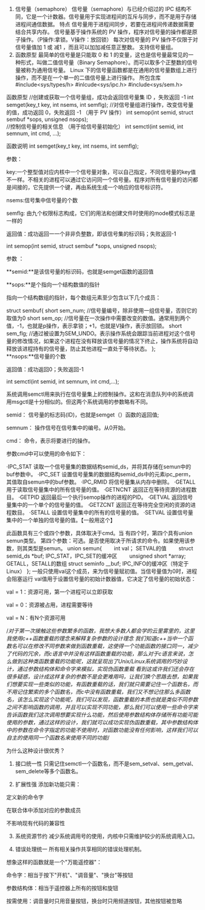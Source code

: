 1. 信号量（semaphore）
	信号量（semaphore）与已经介绍过的 IPC 结构不同，它是一个计数器。信号量用于实现进程间的互斥与同步，而不是用于存储进程间通信数据。
特点
	信号量用于进程间同步，若要在进程间传递数据需要结合共享内存。
	信号量基于操作系统的 PV 操作，程序对信号量的操作都是原子操作。（P操作:拿锁。V操作：放回锁）
	每次对信号量的 PV 操作不仅限于对信号量值加 1 或 减1 ，而且可以加加减任意正整数。
支持信号量组。
2. 函数原型
	最简单的信号量是只能取 0 和 1 的变量，这也是信号量最常见的一种形式，叫做二值信号量（Binary Semaphore）。而可以取多个正整数的信号量被称为通用信号量。
	Linux 下的信号量函数都是在通用的信号量数组上进行操作，而不是在一个单一的二值信号量上进行操作。
所包含库
#include<sys/types/h>
#inlcude<sys/ipc.h>
#include<sys/sem.h>

函数原型
//创建或获取一个信号量组，成功会返回信号量集 ID ，失败返回 -1
int semget(key_t key, int nsems, int semflg);
//对信号量组进行操作，改变信号量的值，成功返回 0，失败返回 -1 （用于 PV 操作）
int semop(int semid, struct sembuf *sops, unsigned nsops);    
//控制信号量的相关信息 （用于给信号量初始化）
int semctl(int semid, int semnum, int cmd, ...);

函数说明
int semget(key_t key, int nsems, int semflg);

参数：

key:一个整型值对应内核中一个信号量对象，可以自己指定，不同信号量的key值不一样。不相关的进程可以通过它访问同一个信号量。程序对所有信号量的访问都是间接的，它先提供一个键，再由系统生成一个响应的信号标识符。

nsems:信号集中信号量的个数

semflg: 由九个权限标志构成，它们的用法和创建文件时使⽤的mode模式标志是一样的

返回值：成功返回⼀一个⾮非负整数，即该信号集的标识码；失败返回-1


int semop(int semid, struct sembuf *sops, unsigned nsops);

参数 ：

**semid:**是该信号量的标识码，也就是semget函数的返回值

**sops:**是个指向一个结构数值的指针

指向一个结构数组的指针，每个数组元素至少包含以下几个成员：
 
struct sembuf{
   short sem_num; //信号量编号，除非使用一组信号量，否则它的取值为0
   short sem_op;  //信号量在一次操作中需要改变的数值。通常用到两个值，-1，也就是p操作，表示拿锁；+1，也就是V操作，表示放回锁。
   short sem_flg; //通过被设置为SEM_UNDO。表示操作系统会跟踪当前进程对这个信号量的修改情况，如果这个进程在没有释放该信号量的情况下终止，操作系统将自动释放该进程持有的信号量，防止其他进程一直处于等待状态。 
};  
**nsops:**信号量的个数

返回值：成功返回0；失败返回-1


int semctl(int semid, int semnum, int cmd,...);

系统调用semctl用来执行在信号量集上的控制操作。这和在消息队列中的系统调用msgctl是十分相似的。但这两个系统调用的参数略有不同。

semid： 信号量的标志码(ID)，也就是semget（）函数的返回值;

semnum： 操作信号在信号集中的编号。从0开始。

cmd： 命令，表示将要进行的操作。

参数cmd中可以使用的命令如下：

·IPC_STAT 读取一个信号量集的数据结构semid_ds，并将其存储在semun中的buf参数中。
·IPC_SET 设置信号量集的数据结构semid_ds中的元素ipc_perm，其值取自semun中的buf参数。
·IPC_RMID 将信号量集从内存中删除。
·GETALL 用于读取信号量集中的所有信号量的值。
·GETNCNT 返回正在等待资源的进程数目。
·GETPID 返回最后一个执行semop操作的进程的PID。
·GETVAL 返回信号量集中的一个单个的信号量的值。
·GETZCNT 返回正在等待完全空闲的资源的进程数目。
·SETALL 设置信号量集中的所有的信号量的值。
·SETVAL 设置信号量集中的一个单独的信号量的值。【一般用这个】

此函数具有三个或四个参数，具体取决于cmd。当
有四个时，第四个具有union semun类型。
第四个参数：可选。是否使用取决于所请求的命令。如果使用该参数，则其类型是semun。
union semun{
　　int val；                   SETVAL的值
　　struct semid_ds *buf;       IPC_STAT，IPC_SET的缓冲区 
　　unsigned short *array;      GETALL，SETALL的数组
    struct seminfo __buf;       IPC_INFO的缓冲区（特定于Linux）
};
一般只使用val这个成员，来为信号量赋初值。当信号量值为0时，进程会阻塞运行
val值用于设置信号量的初始计数器值，它决定了信号量的初始状态：

val = 1：资源可用，第一个进程可以立即获取

val = 0：资源被占用，进程需要等待

val = N：有N个资源可用


/*对于第一次接触这些参数繁多的函数，我想大多数人都会学的云里雾里的，这里我使用c++函数重载的理念来解释复杂参数的设计理念
我们知道c++当中一个函数名可以在修改不同参数来做到函数重载，这使得一个功能函数的接口同一，减少了代码的冗余，而c语言中并没有这样函数重载的功能，那么对于c语言来说，怎么做到这种类函数重载的功能呢，这就呈现出了Unix/Linux系统调用的巧妙设计，通过参数结构体和命令字来模拟，实现伪函数重载
看到这或许我们还会存在很多疑惑，设计成这样复杂的参数不是会更难用吗，让我们换个思路去想，如果我们想要实现一些类似的功能，有函数重载的话，我们就只需要记住一个函数名，而不用记住繁索的多个函数名，而c中没有函数重载，我们又不想记住那么多函数名，该怎么实现这个功能呢，我们可以发现，函数重载的本质也就是类似不同参数之间不影响函数的调用，并且可以实现不同功能，那么我们可以使用一些命令字来告诉函数我们这次调用想要实现什么功能，然后使用参数结构体存储所有功能可能使用的参数，通过这样的设计，我们就可以成功实现伪函数重载，其中参数结构体中的参数在命令字指定的功能不使用时，对函数功能没有任何影响，这样我们可以自主的使用同一个函数名来使用不同的功能*/

为什么这种设计很优秀？
1. 接口统一性
只需记住semctl一个函数名，而不是sem_setval、sem_getval、sem_delete等多个函数名。

2. 扩展性强
添加新功能只需：

定义新的命令字

在联合体中添加对应的参数成员

不影响现有代码的兼容性

3. 系统资源节约
减少系统调用号的使用，内核中只需维护较少的系统调用入口。

4. 错误处理统一
所有相关操作共享相同的错误处理机制。

想象这样的函数就是一个"万能遥控器"：

命令字：相当于按下"开机"、"调音量"、"换台"等按钮

参数结构体：相当于遥控器上所有的按钮和旋钮

按需使用：调音量时只用音量按钮，换台时只用频道按钮，其他按钮被忽略

